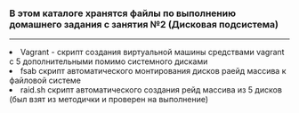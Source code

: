 <h3>В этом каталоге хранятся файлы по выполнению домашнего задания с занятия №2 (Дисковая подсистема)</h3>
<hr>
<li>Vagrant - скрипт создания виртуальной машины  средствами vagrant с 5 дополнительными помимо системного дисками</li>
<li>fsab скрипт автоматического  монтирования дисков раейд массива к файловой системе</li>
<li>raid.sh скрипт автоматического создания рейд массива из 5 дисков (был взят из методички и проверен на выполнение)</li>
